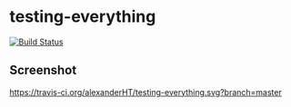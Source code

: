 # testing-everything

[![Build Status](https://travis-ci.org/alexanderHT/testing-everything.svg?branch=master)](https://travis-ci.org/alexanderHT/testing-everything)

## Screenshot

https://travis-ci.org/alexanderHT/testing-everything.svg?branch=master
